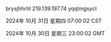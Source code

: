 brysjhhrhl 219.139.197.74 yqqlmgsycl

2024年 10月 31日 星期四 07:00:02 CST

2024年 10月 30日 星期三 23:00:02 GMT
